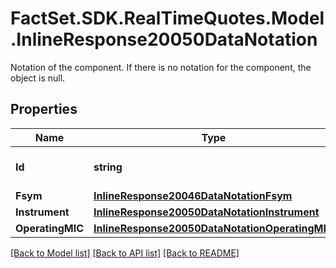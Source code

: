 # FactSet.SDK.RealTimeQuotes.Model.InlineResponse20050DataNotation
Notation of the component. If there is no notation for the component, the object is null.

## Properties

Name | Type | Description | Notes
------------ | ------------- | ------------- | -------------
**Id** | **string** | Identifier of the notation. | [optional] 
**Fsym** | [**InlineResponse20046DataNotationFsym**](InlineResponse20046DataNotationFsym.md) |  | [optional] 
**Instrument** | [**InlineResponse20050DataNotationInstrument**](InlineResponse20050DataNotationInstrument.md) |  | [optional] 
**OperatingMIC** | [**InlineResponse20050DataNotationOperatingMIC**](InlineResponse20050DataNotationOperatingMIC.md) |  | [optional] 

[[Back to Model list]](../README.md#documentation-for-models) [[Back to API list]](../README.md#documentation-for-api-endpoints) [[Back to README]](../README.md)


